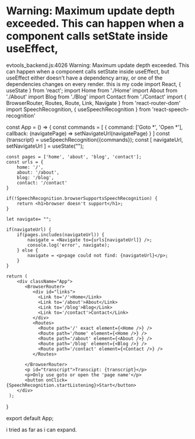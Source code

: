 
# Warning: Maximum update depth exceeded. This can happen when a component calls setState inside useEffect,

evtools_backend.js:4026 Warning: Maximum update depth exceeded. This can happen when a component calls setState inside useEffect, but useEffect either doesn't have a dependency array, or one of the dependencies changes on every render.
this is my code
import React, { useState } from 'react';
import Home from './Home'
import About from './About'
import Blog from './Blog'
import Contact from './Contact'
import { BrowserRouter, Routes, Route, Link, Navigate } from 'react-router-dom'
import SpeechRecognition, { useSpeechRecognition } from 'react-speech-recognition'

const App = () => {
    const commands = [
        {
            command: ['Goto *', 'Open *'],
            callback: (navigatePage) => setNavigateUrl(navigatePage)
        }
    ] 
    const {transcript} = useSpeechRecognition({commands});
    const [ navigateUrl, setNavigateUrl ] = useState("");

    const pages = ['home', 'about', 'blog', 'contact'];
    const urls = {
        home: '/',
        about: '/about',
        blog: '/blog',
        contact: '/contact'
    }

    if(!SpeechRecognition.browserSupportsSpeechRecognition) {
        return <h1>browser doesn't support</h1>;
    }

    let navigate= "";

    if(navigateUrl) {
        if(pages.includes(navigateUrl)) {
            navigate = <Navigate to={urls[navigateUrl]} />;
            console.log('error', navigate);
        } else {
            navigate = <p>page could not find: {navigateUrl}</p>;
        }
    }

    return ( 
        <div className="App">
           <BrowserRouter>
              <div id="links">
                <Link to='/'>Home</Link>
                <Link to='/about'>About</Link>
                <Link to='/blog'>Blog</Link>
                <Link to='/contact'>Contact</Link>
              </div>
              <Routes>
                <Route path='/' exact element={<Home />} />
                <Route path='/home' element={<Home />} />
                <Route path='/about' element={<About />} />
                <Route path='/blog' element={<Blog />} />
                <Route path='/contact' element={<Contact />} />
              </Routes>
              
           </BrowserRouter>
           <p id="transcript">Transcipt: {transcript}</p>
           <p>Only use goto or open the 'page name'</p>
           <button onClick={SpeechRecognition.startListening}>Start</button>
        </div>
     );
}

export default App;

i tried as far as i can expand.

        
